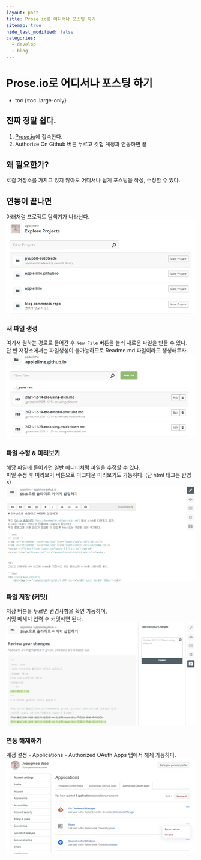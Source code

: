 ```yaml
---
layout: post
title: Prose.io로 어디서나 포스팅 하기
sitemap: true
hide_last_modified: false
categories:
  - develop
  - blog
---
```

# Prose.io로 어디서나 포스팅 하기

* toc
{:toc .large-only}

## 진짜 정말 쉽다.  
1. [Prose.io](https://prose.io)에 접속한다.
2. Authorize On Github 버튼 누르고 깃헙 계정과 연동하면 끝

## 왜 필요한가?
로컬 저장소를 가지고 있지 않아도 어디서나 쉽게 포스팅을 작성, 수정할 수 있다.


## 연동이 끝나면 
아래처럼 프로젝트 탐색기가 나타난다.
![그림1](/assets/img/blog/develop/blog/prose-1.jpg)


### 새 파일 생성
여기서 원하는 경로로 들어간 후 ```New File``` 버튼을 눌러 새로운 파일을 만들 수 있다.  
단 빈 저장소에서는 파일생성이 불가능하므로 Readme.md 파일이라도 생성해두자.
![그림2](/assets/img/blog/develop/blog/prose-2.jpg)


### 파일 수정 & 미리보기
해당 파일에 들어가면 일반 에디터처럼 파일을 수정할 수 있다.  
파일 수정 후 미리보기 버튼으로 마크다운 미리보기도 가능하다. (단 html 태그는 반영 x)  
![그림3](/assets/img/blog/develop/blog/prose-3.jpg)


### 파일 저장 (커밋)
저장 버튼을 누르면 변경사항을 확인 가능하며,  
커밋 메세지 입력 후 커밋하면 된다.  
![그림4](/assets/img/blog/develop/blog/prose-4.jpg)


### 연동 해제하기
계정 설정 - Applications - Authorized OAuth Apps 탭에서 해제 가능하다.
![그림5](/assets/img/blog/develop/blog/prose-5.jpg)